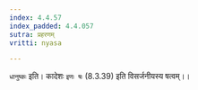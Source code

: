```yaml
---
index: 4.4.57
index_padded: 4.4.057
sutra: प्रहरणम्
vritti: nyasa

---
```

`धानुष्कः` इति। कादेशः `इणः षः` (8.3.39) इति विसर्जनीयस्य षत्वम्।।